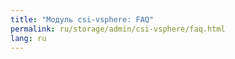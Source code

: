 ```yaml
---
title: "Модуль csi-vsphere: FAQ"
permalink: ru/storage/admin/csi-vsphere/faq.html
lang: ru
---
```


